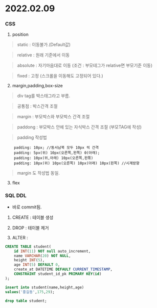 # 2022.02.09

### CSS
1. position

> static : 이동불가.(Default값)

> relative : 원래 기준에서 이동

> absolute : 자기마음대로 이동 (조건 : 부모테그가 relative면 부모기준 이동)

> fixed : 고정 (스크롤을 이동해도 고정되어 있다.)


2. margin,padding,box-size

> div tag를 박스태그라고 부름.

> 공통점 : 박스간격 조절

> margin : 부모박스와 부모박스 간격 조절

> paddong : 부모박스 안에 있는 자식박스 간격 조절 (부모TAG에 작성)

> padding 작성법

        padding: 10px; //동서남북 모두 10px 씩 간격
        padding: 5px(위) 10px(오른쪽,왼쪽) 0(아래);
        padding: 10px(위,아래) 10px(오른쪽,왼쪾)
        padding: 10px(위) 10px(오른쪽) 10px(아래) 10px(왼쪽) //시계방향
 > margin 도 작성법 동일.

3. flex

### SQL DDL
- 바로 commit됨.

1. CREATE : 테이블 생성

2. DROP : 테이블 제거

3. ALTER : 

```sql
CREATE TABLE student(
    id INT(11) NOT null auto_increment,
    name VARCHAR(20) NOT NULL,
    height INT(5),
    age INT(5) DEFAULT 0,
    create_at DATETIME DEFAULT CURRENT_TIMESTAMP,
    CONSTRAINT student_id_pk PRIMARY KEY(id)
);

insert into student(name,height,age)
values('홍길동',175,29);

drop table student;

```
